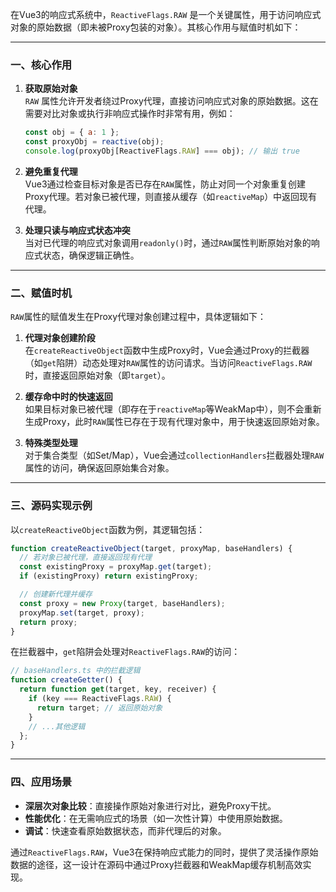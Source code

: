 在Vue3的响应式系统中，`ReactiveFlags.RAW` 是一个关键属性，用于访问响应式对象的原始数据（即未被Proxy包装的对象）。其核心作用与赋值时机如下：

---

### 一、核心作用
1. **获取原始对象**  
   `RAW` 属性允许开发者绕过Proxy代理，直接访问响应式对象的原始数据。这在需要对比对象或执行非响应式操作时非常有用，例如：
   ```javascript
   const obj = { a: 1 };
   const proxyObj = reactive(obj);
   console.log(proxyObj[ReactiveFlags.RAW] === obj); // 输出 true
   ```

2. **避免重复代理**  
   Vue3通过检查目标对象是否已存在`RAW`属性，防止对同一个对象重复创建Proxy代理。若对象已被代理，则直接从缓存（如`reactiveMap`）中返回现有代理。

3. **处理只读与响应式状态冲突**  
   当对已代理的响应式对象调用`readonly()`时，通过`RAW`属性判断原始对象的响应式状态，确保逻辑正确性。

---

### 二、赋值时机
`RAW`属性的赋值发生在Proxy代理对象创建过程中，具体逻辑如下：

1. **代理对象创建阶段**  
   在`createReactiveObject`函数中生成Proxy时，Vue会通过Proxy的拦截器（如`get`陷阱）动态处理对`RAW`属性的访问请求。当访问`ReactiveFlags.RAW`时，直接返回原始对象（即`target`）。

2. **缓存命中时的快速返回**  
   如果目标对象已被代理（即存在于`reactiveMap`等WeakMap中），则不会重新生成Proxy，此时`RAW`属性已存在于现有代理对象中，用于快速返回原始对象。

3. **特殊类型处理**  
   对于集合类型（如Set/Map），Vue会通过`collectionHandlers`拦截器处理`RAW`属性的访问，确保返回原始集合对象。

---

### 三、源码实现示例
以`createReactiveObject`函数为例，其逻辑包括：
```javascript
function createReactiveObject(target, proxyMap, baseHandlers) {
  // 若对象已被代理，直接返回现有代理
  const existingProxy = proxyMap.get(target);
  if (existingProxy) return existingProxy;

  // 创建新代理并缓存
  const proxy = new Proxy(target, baseHandlers);
  proxyMap.set(target, proxy);
  return proxy;
}
```
在拦截器中，`get`陷阱会处理对`ReactiveFlags.RAW`的访问：
```javascript
// baseHandlers.ts 中的拦截逻辑
function createGetter() {
  return function get(target, key, receiver) {
    if (key === ReactiveFlags.RAW) {
      return target; // 返回原始对象
    }
    // ...其他逻辑
  };
}
```

---

### 四、应用场景
- **深层次对象比较**：直接操作原始对象进行对比，避免Proxy干扰。
- **性能优化**：在无需响应式的场景（如一次性计算）中使用原始数据。
- **调试**：快速查看原始数据状态，而非代理后的对象。

通过`ReactiveFlags.RAW`，Vue3在保持响应式能力的同时，提供了灵活操作原始数据的途径，这一设计在源码中通过Proxy拦截器和WeakMap缓存机制高效实现。
